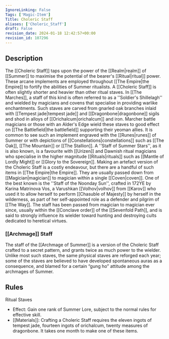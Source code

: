 ```yaml
---
IgnoreLinking: False
Tags: ['Magic-Item']
Title: Choleric Staff
aliases: ['Choleric_Staff']
draft: False
revision_date: 2024-01-18 12:42:57+00:00
revision_id: 107296
---
```


## Description
The [[Choleric Staff]]  taps upon the power of the [[Realm|realm]] of [[Summer]] to maximise the potential of the bearer's [[Ritual|ritual]] power. These arcane implements are employed throughout [[The Empire|the Empire]] to fortify the abilities of Summer ritualists.
A [[Choleric Staff]] is often slightly shorter and heavier than other ritual staves. In [[The Marches]], a staff of this kind is often referred to as a ''Soldier's Shillelagh'' and wielded by magicians and covens that specialise in providing warlike enchantments. Such staves are carved from gnarled oak branches inlaid with [[Tempest jade|tempest jade]] and [[Dragonbone|dragonbone]] sigils and shod in alloys of [[Orichalcum|orichalcum]] and iron. Marcher battle magicians or those with an Alder's Edge wield these staves to good effect on [[The Battlefield|the battlefield]] supporting their yeoman allies.
It is common to see such an implement engraved with the [[Runes|runes]] of Summer or with depictions of [[Constellations|constellations]] such as [[The Oak]], [[The Mountain]] or [[The Stallion]]. A ''Staff of Summer Stars'', as it is also known, is a favourite with [[Urizen]] and Dawnish ritual magicians who specialise in the higher magnitude [[Rituals|rituals]] such as [[Mantle of Lordly Might]] or [[Glory to the Sovereign]]. 
Making an artefact version of the Choleric Staff is a costly endeavour, but there are a handful of such items in [[The Empire|the Empire]]. They are usually passed down from [[Magician|magician]] to magician within a single [[Coven|coven]]. One of the best known is the ''Staff of the Noonday Sun'', crafted in 172YE by Karina Matrinova Vos, a Varushkan [[Volhov|volhov]] from [[Karov]] who used it to allow herself to perform [[Chasuble of Majesty]] by herself in the wilderness, as part of her self-appointed role as a defender and pilgrim of [[The Way]]. The staff has been passed from magician to magician ever since, usually within the [[Conclave order]] of the [[Sevenfold Path]], and is said to strongly influence its wielder toward hunting and destroying cults dedicated to heretical virtues.
### [[Archmage]] Staff
The staff of the [[Archmage of Summer]] is a version of the Choleric Staff crafted to a secret pattern, and grants twice as much power to the wielder. Unlike most such staves, the same physical staves are reforged each year; some of the staves are believed to have developed spontaneous auras as a consequence, and blamed for a certain “gung ho” attitude among the archmages of Summer.
## Rules
Ritual Staves
* Effect: Gain one rank of Summer Lore, subject to the normal rules for effective skill.
* [[Materials]]: Crafting a Choleric Staff requires the eleven ingots of tempest jade, fourteen ingots of orichalcum, twenty measures of dragonbone. It takes one month to make one of these items.